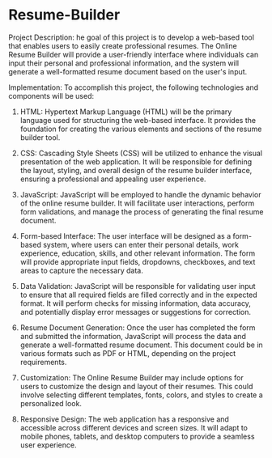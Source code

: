# Resume-Builder
Project Description:
he goal of this project is to develop a web-based tool that enables users to easily create professional resumes. The Online Resume Builder will provide a user-friendly interface where individuals can input their personal and professional information, and the system will generate a well-formatted resume document based on the user's input.

Implementation:
To accomplish this project, the following technologies and components will be used:

1. HTML:
Hypertext Markup Language (HTML) will be the primary language used for structuring the web-based interface. It provides the foundation for creating the various elements and sections of the resume builder tool.

2. CSS:
Cascading Style Sheets (CSS) will be utilized to enhance the visual presentation of the web application. It will be responsible for defining the layout, styling, and overall design of the resume builder interface, ensuring a professional and appealing user experience.

3. JavaScript:
JavaScript will be employed to handle the dynamic behavior of the online resume builder. It will facilitate user interactions, perform form validations, and manage the process of generating the final resume document.

4. Form-based Interface:
The user interface will be designed as a form-based system, where users can enter their personal details, work experience, education, skills, and other relevant information. The form will provide appropriate input fields, dropdowns, checkboxes, and text areas to capture the necessary data.

5. Data Validation:
JavaScript will be responsible for validating user input to ensure that all required fields are filled correctly and in the expected format. It will perform checks for missing information, data accuracy, and potentially display error messages or suggestions for correction.

6. Resume Document Generation:
Once the user has completed the form and submitted the information, JavaScript will process the data and generate a well-formatted resume document. This document could be in various formats such as PDF or HTML, depending on the project requirements.

7. Customization:
The Online Resume Builder may include options for users to customize the design and layout of their resumes. This could involve selecting different templates, fonts, colors, and styles to create a personalized look.

8. Responsive Design:
The web application has a responsive and accessible across different devices and screen sizes. It will adapt to mobile phones, tablets, and desktop computers to provide a seamless user experience.
